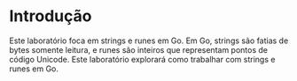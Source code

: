 # Introdução

Este laboratório foca em strings e runes em Go. Em Go, strings são fatias de bytes somente leitura, e runes são inteiros que representam pontos de código Unicode. Este laboratório explorará como trabalhar com strings e runes em Go.
